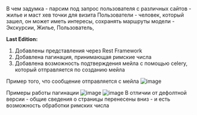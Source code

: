 В чем задумка - парсим под запрос пользователя с различных сайтов - жилье и маст хев точки для визита
Пользователи - человек, который зашел, он может иметь интересы, сохранять маршруты
модели - Экскурсии, Жилье, Пользователь, 

**Last Edition:**

1. Добавлены представления через Rest Framework
2. Добавлена пагинация, принимающая римские числа
3. Добавлена возможность подтверждения мейла с помощью celery, который отправляется по созданию мейла 

Пример того, что сообщение отправляется с мейла
![image](https://user-images.githubusercontent.com/57236252/167463604-2088d307-f3b0-47b8-b624-88b7d060291a.png)

Примеры работы пагинации
![image](https://user-images.githubusercontent.com/57236252/167463358-13b08ec7-da26-43d4-bea7-98bdfe0e3d4b.png)
![image](https://user-images.githubusercontent.com/57236252/167463386-a8fe0ae7-dbf8-4ca5-8740-51b32e24d55a.png)
В отличии от дефолтной версии - общие сведения о страницы перенесены вниз - и есть возможность обработки римских числа
